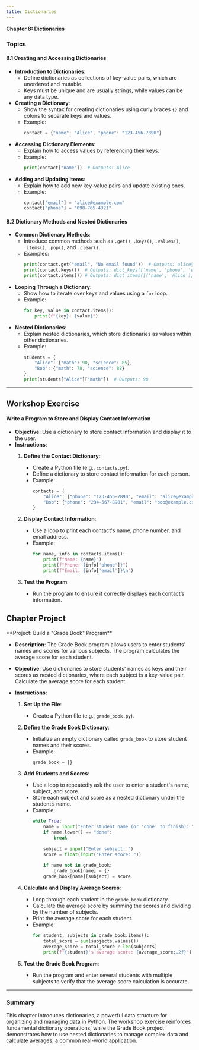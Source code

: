 ```yaml
---
title: Dictionaries
---
```


**Chapter 8: Dictionaries**

### Topics

#### 8.1 Creating and Accessing Dictionaries
   - **Introduction to Dictionaries**:
      - Define dictionaries as collections of key-value pairs, which are unordered and mutable.
      - Keys must be unique and are usually strings, while values can be any data type.
   - **Creating a Dictionary**:
      - Show the syntax for creating dictionaries using curly braces `{}` and colons to separate keys and values.
      - Example:
        ```python
        contact = {"name": "Alice", "phone": "123-456-7890"}
        ```
   - **Accessing Dictionary Elements**:
      - Explain how to access values by referencing their keys.
      - Example:
        ```python
        print(contact["name"])  # Outputs: Alice
        ```
   - **Adding and Updating Items**:
      - Explain how to add new key-value pairs and update existing ones.
      - Example:
        ```python
        contact["email"] = "alice@example.com"
        contact["phone"] = "098-765-4321"
        ```

#### 8.2 Dictionary Methods and Nested Dictionaries
   - **Common Dictionary Methods**:
      - Introduce common methods such as `.get()`, `.keys()`, `.values()`, `.items()`, `.pop()`, and `.clear()`.
      - Examples:
        ```python
        print(contact.get("email", "No email found"))  # Outputs: alice@example.com
        print(contact.keys())  # Outputs: dict_keys(['name', 'phone', 'email'])
        print(contact.items()) # Outputs: dict_items([('name', 'Alice'), ('phone', '098-765-4321'), ('email', 'alice@example.com')])
        ```
   - **Looping Through a Dictionary**:
      - Show how to iterate over keys and values using a `for` loop.
      - Example:
        ```python
        for key, value in contact.items():
            print(f"{key}: {value}")
        ```
   - **Nested Dictionaries**:
      - Explain nested dictionaries, which store dictionaries as values within other dictionaries.
      - Example:
        ```python
        students = {
            "Alice": {"math": 90, "science": 85},
            "Bob": {"math": 78, "science": 88}
        }
        print(students["Alice"]["math"])  # Outputs: 90
        ```

---

<h2 class="workshop-title">Workshop Exercise</h2>
<div class="workshop-container">

#### Write a Program to Store and Display Contact Information

- **Objective**: Use a dictionary to store contact information and display it to the user.
- **Instructions**:
   1. **Define the Contact Dictionary**:
      - Create a Python file (e.g., `contacts.py`).
      - Define a dictionary to store contact information for each person.
      - Example:
        ```python
        contacts = {
            "Alice": {"phone": "123-456-7890", "email": "alice@example.com"},
            "Bob": {"phone": "234-567-8901", "email": "bob@example.com"}
        }
        ```

   2. **Display Contact Information**:
      - Use a loop to print each contact's name, phone number, and email address.
      - Example:
        ```python
        for name, info in contacts.items():
            print(f"Name: {name}")
            print(f"Phone: {info['phone']}")
            print(f"Email: {info['email']}\n")
        ```

   3. **Test the Program**:
      - Run the program to ensure it correctly displays each contact’s information.

</div>

<h2 class="workshop-title">Chapter Project</h2>
<div class="workshop-container">
**Project: Build a "Grade Book" Program**

- **Description**: The Grade Book program allows users to enter students' names and scores for various subjects. The program calculates the average score for each student.

- **Objective**: Use dictionaries to store students' names as keys and their scores as nested dictionaries, where each subject is a key-value pair. Calculate the average score for each student.

- **Instructions**:
   1. **Set Up the File**:
      - Create a Python file (e.g., `grade_book.py`).

   2. **Define the Grade Book Dictionary**:
      - Initialize an empty dictionary called `grade_book` to store student names and their scores.
      - Example:
        ```python
        grade_book = {}
        ```

   3. **Add Students and Scores**:
      - Use a loop to repeatedly ask the user to enter a student's name, subject, and score.
      - Store each subject and score as a nested dictionary under the student’s name.
      - Example:
        ```python
        while True:
            name = input("Enter student name (or 'done' to finish): ")
            if name.lower() == "done":
                break
            
            subject = input("Enter subject: ")
            score = float(input("Enter score: "))
            
            if name not in grade_book:
                grade_book[name] = {}
            grade_book[name][subject] = score
        ```

   4. **Calculate and Display Average Scores**:
      - Loop through each student in the `grade_book` dictionary.
      - Calculate the average score by summing the scores and dividing by the number of subjects.
      - Print the average score for each student.
      - Example:
        ```python
        for student, subjects in grade_book.items():
            total_score = sum(subjects.values())
            average_score = total_score / len(subjects)
            print(f"{student}'s average score: {average_score:.2f}")
        ```

   5. **Test the Grade Book Program**:
      - Run the program and enter several students with multiple subjects to verify that the average score calculation is accurate.

---

### Summary

This chapter introduces dictionaries, a powerful data structure for organizing and managing data in Python. The workshop exercise reinforces fundamental dictionary operations, while the Grade Book project demonstrates how to use nested dictionaries to manage complex data and calculate averages, a common real-world application.

</div>

<script>
  import ChapterNavigation from '$lib/components/ChapterNavigation.svelte';
</script>

<ChapterNavigation 
    prevHref="/learn/python/ch7" 
    nextHref="/learn/python/ch9"
  />